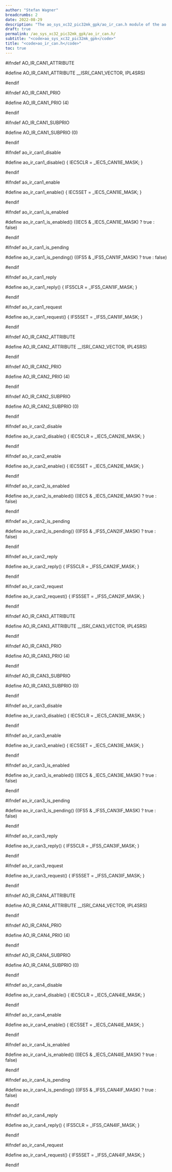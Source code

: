 ```yaml
---
author: "Stefan Wagner"
breadcrumbs: 2
date: 2022-08-29
description: "The ao_sys_xc32_pic32mk_gpk/ao_ir_can.h module of the ao real-time operating system."
draft: true
permalink: /ao_sys_xc32_pic32mk_gpk/ao_ir_can.h/ 
subtitle: "<code>ao_sys_xc32_pic32mk_gpk</code>"
title: "<code>ao_ir_can.h</code>"
toc: true
---
```


#ifndef AO_IR_CAN1_ATTRIBUTE

#define AO_IR_CAN1_ATTRIBUTE        __ISR(_CAN1_VECTOR, IPL4SRS)

#endif

#ifndef AO_IR_CAN1_PRIO

#define AO_IR_CAN1_PRIO             (4)

#endif

#ifndef AO_IR_CAN1_SUBPRIO

#define AO_IR_CAN1_SUBPRIO          (0)

#endif

#ifndef ao_ir_can1_disable

#define ao_ir_can1_disable()        { IEC5CLR = _IEC5_CAN1IE_MASK; }

#endif

#ifndef ao_ir_can1_enable

#define ao_ir_can1_enable()         { IEC5SET = _IEC5_CAN1IE_MASK; }

#endif

#ifndef ao_ir_can1_is_enabled

#define ao_ir_can1_is_enabled()     ((IEC5 & _IEC5_CAN1IE_MASK) ? true : false)

#endif

#ifndef ao_ir_can1_is_pending

#define ao_ir_can1_is_pending()     ((IFS5 & _IFS5_CAN1IF_MASK) ? true : false)

#endif

#ifndef ao_ir_can1_reply

#define ao_ir_can1_reply()          { IFS5CLR = _IFS5_CAN1IF_MASK; }

#endif

#ifndef ao_ir_can1_request

#define ao_ir_can1_request()        { IFS5SET = _IFS5_CAN1IF_MASK; }

#endif

#ifndef AO_IR_CAN2_ATTRIBUTE

#define AO_IR_CAN2_ATTRIBUTE        __ISR(_CAN2_VECTOR, IPL4SRS)

#endif

#ifndef AO_IR_CAN2_PRIO

#define AO_IR_CAN2_PRIO             (4)

#endif

#ifndef AO_IR_CAN2_SUBPRIO

#define AO_IR_CAN2_SUBPRIO          (0)

#endif

#ifndef ao_ir_can2_disable

#define ao_ir_can2_disable()        { IEC5CLR = _IEC5_CAN2IE_MASK; }

#endif

#ifndef ao_ir_can2_enable

#define ao_ir_can2_enable()         { IEC5SET = _IEC5_CAN2IE_MASK; }

#endif

#ifndef ao_ir_can2_is_enabled

#define ao_ir_can2_is_enabled()     ((IEC5 & _IEC5_CAN2IE_MASK) ? true : false)

#endif

#ifndef ao_ir_can2_is_pending

#define ao_ir_can2_is_pending()     ((IFS5 & _IFS5_CAN2IF_MASK) ? true : false)

#endif

#ifndef ao_ir_can2_reply

#define ao_ir_can2_reply()          { IFS5CLR = _IFS5_CAN2IF_MASK; }

#endif

#ifndef ao_ir_can2_request

#define ao_ir_can2_request()        { IFS5SET = _IFS5_CAN2IF_MASK; }

#endif

#ifndef AO_IR_CAN3_ATTRIBUTE

#define AO_IR_CAN3_ATTRIBUTE        __ISR(_CAN3_VECTOR, IPL4SRS)

#endif

#ifndef AO_IR_CAN3_PRIO

#define AO_IR_CAN3_PRIO             (4)

#endif

#ifndef AO_IR_CAN3_SUBPRIO

#define AO_IR_CAN3_SUBPRIO          (0)

#endif

#ifndef ao_ir_can3_disable

#define ao_ir_can3_disable()        { IEC5CLR = _IEC5_CAN3IE_MASK; }

#endif

#ifndef ao_ir_can3_enable

#define ao_ir_can3_enable()         { IEC5SET = _IEC5_CAN3IE_MASK; }

#endif

#ifndef ao_ir_can3_is_enabled

#define ao_ir_can3_is_enabled()     ((IEC5 & _IEC5_CAN3IE_MASK) ? true : false)

#endif

#ifndef ao_ir_can3_is_pending

#define ao_ir_can3_is_pending()     ((IFS5 & _IFS5_CAN3IF_MASK) ? true : false)

#endif

#ifndef ao_ir_can3_reply

#define ao_ir_can3_reply()          { IFS5CLR = _IFS5_CAN3IF_MASK; }

#endif

#ifndef ao_ir_can3_request

#define ao_ir_can3_request()        { IFS5SET = _IFS5_CAN3IF_MASK; }

#endif

#ifndef AO_IR_CAN4_ATTRIBUTE

#define AO_IR_CAN4_ATTRIBUTE        __ISR(_CAN4_VECTOR, IPL4SRS)

#endif

#ifndef AO_IR_CAN4_PRIO

#define AO_IR_CAN4_PRIO             (4)

#endif

#ifndef AO_IR_CAN4_SUBPRIO

#define AO_IR_CAN4_SUBPRIO          (0)

#endif

#ifndef ao_ir_can4_disable

#define ao_ir_can4_disable()        { IEC5CLR = _IEC5_CAN4IE_MASK; }

#endif

#ifndef ao_ir_can4_enable

#define ao_ir_can4_enable()         { IEC5SET = _IEC5_CAN4IE_MASK; }

#endif

#ifndef ao_ir_can4_is_enabled

#define ao_ir_can4_is_enabled()     ((IEC5 & _IEC5_CAN4IE_MASK) ? true : false)

#endif

#ifndef ao_ir_can4_is_pending

#define ao_ir_can4_is_pending()     ((IFS5 & _IFS5_CAN4IF_MASK) ? true : false)

#endif

#ifndef ao_ir_can4_reply

#define ao_ir_can4_reply()          { IFS5CLR = _IFS5_CAN4IF_MASK; }

#endif

#ifndef ao_ir_can4_request

#define ao_ir_can4_request()        { IFS5SET = _IFS5_CAN4IF_MASK; }

#endif

